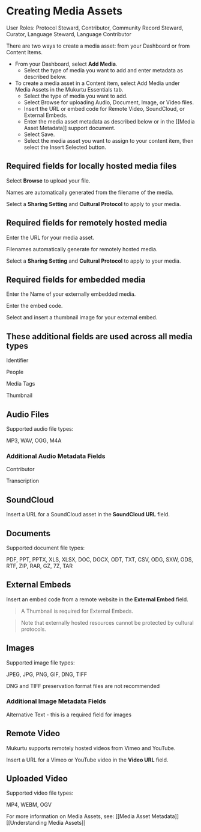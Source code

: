 # Creating Media Assets 
User Roles: Protocol Steward, Contributor, Community Record Steward, Curator, Language Steward, Language Contributor 

There are two ways to create a media asset: from your Dashboard or from Content Items. 
- From your Dashboard, select **Add Media**. 
	- Select the type of media you want to add and enter metadata as described below.  
- To create a media asset in a Content item, select Add Media under Media Assets in the Mukurtu Essentials tab. 
	- Select the type of media you want to add. 
	- Select Browse for uploading Audio, Document, Image, or Video files.
	- Insert the URL or embed code for Remote Video, SoundCloud, or External Embeds.
	- Enter the media asset metadata as described below or in the [[Media Asset Metadata]] support document. 
	- Select Save. 
	- Select the media asset you want to assign to your content item, then select the Insert Selected button.
## Required fields for locally hosted media files 

Select **Browse** to upload your file.  

Names are automatically generated from the filename of the media. 

Select a **Sharing Setting** and **Cultural Protocol** to apply to your media. 
## Required fields for remotely hosted media 

Enter the URL for your media asset.  

Filenames automatically generate for remotely hosted media.

Select a **Sharing Setting** and **Cultural Protocol** to apply to your media. 
## Required fields for embedded media

Enter the Name of your externally embedded media.

Enter the embed code.

Select and insert a thumbnail image for your external embed.
## These additional fields are used across all media types 

Identifier 

People 

Media Tags 

Thumbnail
## Audio Files 

Supported audio file types: 

MP3, WAV, OGG, M4A 
### Additional Audio Metadata Fields 

Contributor 

Transcription 

## SoundCloud 

Insert a URL for a SoundCloud asset in the **SoundCloud URL** field.  

## Documents 

Supported document file types: 

PDF, PPT, PPTX, XLS, XLSX, DOC, DOCX, ODT, TXT, CSV, ODG, SXW, ODS, RTF, ZIP, RAR, GZ, 7Z, TAR 
## External Embeds 

Insert an embed code from a remote website in the **External Embed** field.  

> A Thumbnail is required for External Embeds. 

> Note that externally hosted resources cannot be protected by cultural protocols. 
## Images 

Supported image file types: 

JPEG, JPG, PNG, GIF, DNG, TIFF  

DNG and TIFF preservation format files are not recommended 

### Additional Image Metadata Fields

Alternative Text - this is a required field for images

## Remote Video 

Mukurtu supports remotely hosted videos from Vimeo and YouTube.  

Insert a URL for a Vimeo or YouTube video in the **Video URL** field. 
## Uploaded Video 

Supported video file types: 

MP4, WEBM, OGV

For more information on Media Assets, see:
[[Media Asset Metadata]]
[[Understanding Media Assets]]